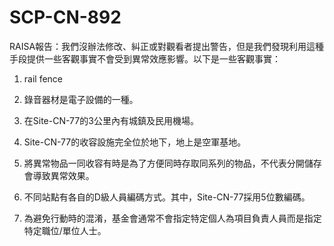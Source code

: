 # SCP-CN-892



<script type='text/javascript' src='http://d3g0gp89917ko0.cloudfront.net/v--2f62f70fa3c2/common--javascript/yahooui/tabview-min.js'>
</script>

<script type='text/javascript'>
//&lt;![CDATA[
OZONE.dom.onDomReady(function(){
        var tabViewad98cea69ea1b99863beb47d4d675cba = new YAHOO.widget.TabView(&apos;wiki-tabview-ad98cea69ea1b99863beb47d4d675cba&apos;);
                }, &quot;dummy-ondomready-block&quot;);
        
//]]&gt;
</script>
RAISA報告：我們沒辦法修改、糾正或對觀看者提出警告，但是我們發現利用這種手段提供一些客觀事實不會受到異常效應影響。以下是一些客觀事實：

1. rail fence

2. 錄音器材是電子設備的一種。

3. 在Site-CN-77的3公里內有城鎮及民用機場。

4. Site-CN-77的收容設施完全位於地下，地上是空軍基地。

5. 將異常物品一同收容有時是為了方便同時存取同系列的物品，不代表分開儲存會導致異常效果。

6. 不同站點有各自的D級人員編碼方式。其中，Site-CN-77採用5位數編碼。

7. 為避免行動時的混淆，基金會通常不會指定特定個人為項目負責人員而是指定特定職位/單位人士。


